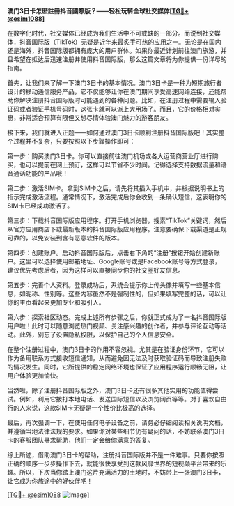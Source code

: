 **澳门3日卡怎麽註冊抖音國際版？——轻松玩转全球社交媒体[[TG💪+ @esim1088](https://t.me/s/esim1088)]**

在数字化时代，社交媒体已经成为我们生活中不可或缺的一部分。而说到社交媒体，抖音国际版（TikTok）无疑是近年来最炙手可热的应用之一。无论是在国内还是海外，抖音国际版都拥有庞大的用户群体。如果你最近计划前往澳门旅游，并且希望在抵达后迅速注册并使用抖音国际版，那么这篇文章将为你提供一份详尽的指南。

首先，让我们来了解一下澳门3日卡的基本情况。澳门3日卡是一种为短期旅行者设计的移动通信服务产品，它不仅能够让你在澳门期间享受高速网络连接，还能帮助你解决注册抖音国际版时可能遇到的各种问题。比如，在注册过程中需要输入验证码或者验证手机号码时，这张卡就可以派上大用场了。而且，它的价格相对实惠，非常适合预算有限但又想尽情体验澳门魅力的游客朋友。

接下来，我们就进入正题——如何通过澳门3日卡顺利注册抖音国际版吧！其实整个过程并不复杂，只要按照以下步骤操作即可：

第一步：购买澳门3日卡。你可以直接前往澳门机场或各大运营商营业厅进行购买，也可以提前在网上预订，这样可以节省不少时间。记得选择支持数据流量和语音通话功能的产品哦！

第二步：激活SIM卡。拿到SIM卡之后，请先将其插入手机中，并根据说明书上的指示完成激活流程。通常情况下，激活完成后你会收到一条确认短信，这表明你的SIM卡已经成功激活了。

第三步：下载抖音国际版应用程序。打开手机浏览器，搜索“TikTok”关键词，然后从官方应用商店下载最新版本的抖音国际版应用程序。注意要确保下载渠道是正规可靠的，以免安装到含有恶意软件的版本。

第四步：创建账户。启动抖音国际版后，点击右下角的“注册”按钮开始创建新账户。这里可以选择使用邮箱地址、Google账号或是Facebook账号等方式登录，建议优先考虑后者，因为这样可以直接同步你的社交圈好友信息。

第五步：完善个人资料。登录成功后，系统会提示你上传头像并填写一些基本信息，如昵称、性别等。这些内容虽然不是强制性的，但如果填写完整的话，可以让你的主页看起来更加专业和吸引人。

第六步：探索社区动态。完成上述所有步骤之后，你就正式成为了一名抖音国际版用户啦！此时可以随意浏览热门视频、关注感兴趣的创作者，并参与评论互动等活动。此外，别忘了设置隐私权限，以保护自己的个人信息安全。

在整个注册过程中，澳门3日卡的作用不容忽视。尤其是在验证身份环节，它可以作为备用联系方式接收短信通知，从而避免因无法及时获取验证码而导致注册失败的情况发生。同时，它所提供的稳定网络环境也保证了应用程序运行顺畅无阻，让用户体验更加愉快。

当然啦，除了注册抖音国际版之外，澳门3日卡还有很多其他实用的功能值得尝试。例如，利用它拨打本地电话、发送国际短信以及浏览网页等等。对于喜欢自由行的人来说，这款SIM卡无疑是一个性价比极高的选择。

最后，再次强调一下，在使用任何电子设备之前，请务必仔细阅读相关说明文档，并遵循当地法律法规的要求。如果你对某些细节仍有疑问的话，不妨联系澳门3日卡的客服团队寻求帮助，他们一定会给你满意的答复。

综上所述，借助澳门3日卡的帮助，注册抖音国际版并不是一件难事。只要你按照正确的顺序一步步操作下去，就能很快享受到这款风靡世界的短视频平台带来的乐趣。所以，下次当你踏上澳门这片充满活力的土地时，不妨带上一张澳门3日卡，让它成为你旅途中的好伙伴吧！

[[TG💪+ @esim1088](https://t.me/s/esim1088) ![Image](https://i.postimg.cc/4NQfJmqS/Snipaste-2025-05-13-00-14-12.png)]